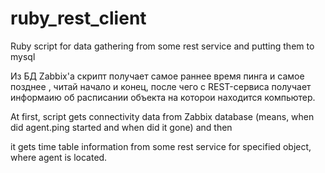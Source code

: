# ruby_rest_client
Ruby script for data gathering from some rest service and putting them to mysql

Из БД Zabbix'а скрипт получает самое раннее время пинга и самое позднее , читай начало и конец, после чего с REST-сервиса получает информаию об расписании объекта на которои находится компьютер.


At first, script gets connectivity data from Zabbix database (means, when did agent.ping started and when did it gone) and then 

it gets time table information from some rest service for specified object, where agent is located.
